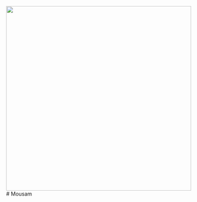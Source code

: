 <img src="https://raw.githubusercontent.com/Raks-coder/Mousam/master/cloud.jpg" width="500">
# Mousam
